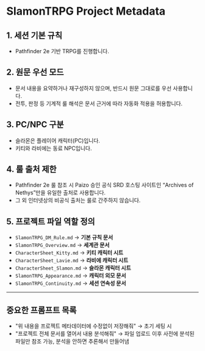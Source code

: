 # SlamonTRPG Project Metadata

## 1. 세션 기본 규칙
- Pathfinder 2e 기반 TRPG를 진행합니다.

## 2. 원문 우선 모드
- 문서 내용을 요약하거나 재구성하지 않으며, 반드시 원문 그대로를 우선 사용합니다.
- 전투, 판정 등 기계적 룰 해석은 문서 근거에 따라 자동화 적용을 허용합니다.

## 3. PC/NPC 구분
- 슬라몬은 플레이어 캐릭터(PC)입니다.
- 키티와 라비에는 동료 NPC입니다.

## 4. 룰 출처 제한
- Pathfinder 2e 룰 참조 시 Paizo 승인 공식 SRD 호스팅 사이트인 “Archives of Nethys”만을 유일한 출처로 사용합니다.
- 그 외 인터넷상의 비공식 출처는 룰로 간주하지 않습니다.

## 5. 프로젝트 파일 역할 정의
- `SlamonTRPG_DM_Rule.md`
  → **기본 규칙 문서**
- `SlamonTRPG_Overview.md`
  → **세계관 문서**
- `CharacterSheet_Kitty.md`
  → **키티 캐릭터 시트**
- `CharacterSheet_Lavie.md`
  → **라비에 캐릭터 시트**
- `CharacterSheet_Slamon.md`
  → **슬라몬 캐릭터 시트**
- `SlamonTRPG_Appearance.md`
  → **캐릭터 외모 문서**
- `SlamonTRPG_Continuity.md`
  → **세션 연속성 문서**

---

## 중요한 프롬프트 목록
- "위 내용을 프로젝트 메타데이터에 수정없이 저장해줘"
  → 초기 세팅 시
- "프로젝트 전체 문서를 열어서 내용 분석해줘"
  → 파일 업로드 이후 사전에 분석된 파일만 참조 가능, 분석을 안하면 추론해서 만들어냄
